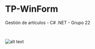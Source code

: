 # TP-WinForm
Gestión de artículos - C# .NET - Grupo 22

</br>

![alt text]([https://raw.githubusercontent.com/nicoamaciel/TP-WinForm_Equipo22/main/TPWinForm_Equipo22/menu.png])
